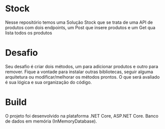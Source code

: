 # Stock
Nesse repositório temos uma Solução Stock que se trata de uma API de produtos com dois endpoints, um Post que insere produtos e um Get qua lista todos os produtos 

# Desafio 
Seu desafio é criar dois métodos, um para adicionar produtos e outro para remover. 
Fique a vontade para instalar outras bibliotecas, seguir alguma arquitetura ou modificar/melhorar os métodos prontos. 
O que será avaliado é sua lógica e sua organização do código. 

# Build
O projeto foi desenvolvido na plataforma .NET Core, ASP.NET Core. 
Banco de dados em memória (InMemoryDatabase). 

